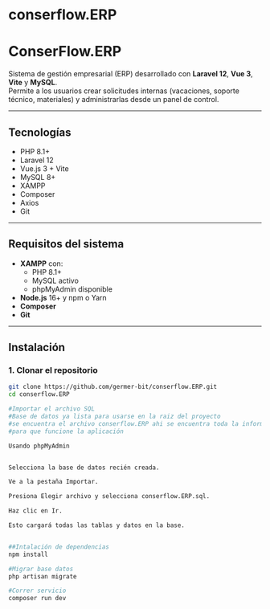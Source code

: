 # conserflow.ERP
# ConserFlow.ERP

Sistema de gestión empresarial (ERP) desarrollado con **Laravel 12**, **Vue 3**, **Vite** y **MySQL**.  
Permite a los usuarios crear solicitudes internas (vacaciones, soporte técnico, materiales) y administrarlas desde un panel de control.

---

## Tecnologías

- PHP 8.1+
- Laravel 12
- Vue.js 3 + Vite
- MySQL 8+
- XAMPP
- Composer
- Axios
- Git

---

## Requisitos del sistema

- **XAMPP** con:
  - PHP 8.1+
  - MySQL activo
  - phpMyAdmin disponible
- **Node.js** 16+ y npm o Yarn
- **Composer**
- **Git**

---

## Instalación

### 1. Clonar el repositorio

```bash
git clone https://github.com/germer-bit/conserflow.ERP.git
cd conserflow.ERP

#Importar el archivo SQL
#Base de datos ya lista para usarse en la raiz del proyecto
#se encuentra el archivo conserflow.ERP ahi se encuentra toda la información
#para que funcione la aplicación

Usando phpMyAdmin


Selecciona la base de datos recién creada.

Ve a la pestaña Importar.

Presiona Elegir archivo y selecciona conserflow.ERP.sql.

Haz clic en Ir.

Esto cargará todas las tablas y datos en la base.


##Intalación de dependencias
npm install 

#Migrar base datos
php artisan migrate

#Correr servicio
composer run dev